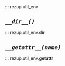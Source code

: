 
##

::: rezup.util_env


## *`__dir__()`*

::: rezup.util_env.__dir__


## *`__getattr__(name)`*

::: rezup.util_env.__getattr__

